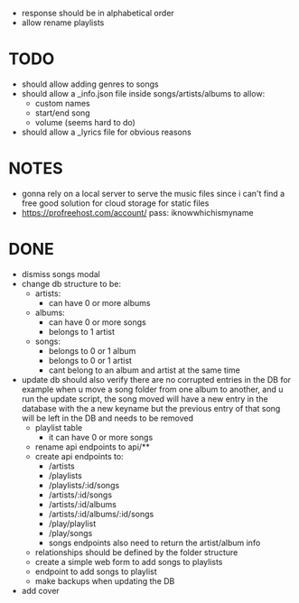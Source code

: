   - response should be in alphabetical order
  - allow rename playlists

# TODO
  - should allow adding genres to songs
  - should allow a _info.json file inside songs/artists/albums to allow:
    - custom names
    - start/end song
    - volume (seems hard to do)
  - should allow a _lyrics file for obvious reasons

# NOTES
- gonna rely on a local server to serve the music files since i can't find a free good
  solution for cloud storage for static files
- https://profreehost.com/account/
  pass: iknowwhichismyname

# DONE
- dismiss songs modal
- change db structure to be:
  - artists:
    - can have 0 or more albums
  - albums:
    - can have 0 or more songs
    - belongs to 1 artist
  - songs:
    - belongs to 0 or 1 album
    - belongs to 0 or 1 artist
    - cant belong to an album and artist at the same time
- update db should also verify there are no corrupted entries in the DB
  for example when u move a song folder from one album to another, and u run
  the update script, the song moved will have a new entry in the database with the
  a new keyname but the previous entry of that song will be left in the DB and needs
  to be removed
  - playlist table
    - it can have 0 or more songs
  - rename api endpoints to api/**
  - create api endpoints to:
    - /artists
    - /playlists
    - /playlists/:id/songs
    - /artists/:id/songs
    - /artists/:id/albums
    - /artists/:id/albums/:id/songs
    - /play/playlist
    - /play/songs
    - songs endpoints also need to return the artist/album info
  - relationships should be defined by the folder structure
  - create a simple web form to add songs to playlists
  - endpoint to add songs to playlist
  - make backups when updating the DB
- add cover


